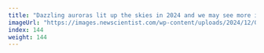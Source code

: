 ```yaml
---
title: "Dazzling auroras lit up the skies in 2024 and we may see more in 2025"
imageUrl: "https://images.newscientist.com/wp-content/uploads/2024/12/09160216/SEI_230033581.jpg?width=788"
index: 144
weight: 144
---
```


